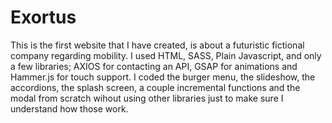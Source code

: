 # Exortus

This is the first website that I have created, is about a futuristic fictional company regarding mobility. I used HTML, SASS, Plain Javascript, and only a few libraries;
AXIOS for contacting an API, GSAP for animations and Hammer.js for touch support. I coded the burger menu, the slideshow, the accordions, the splash screen, a couple incremental
functions and the modal from scratch wihout using other libraries just to make sure I understand how those work.
